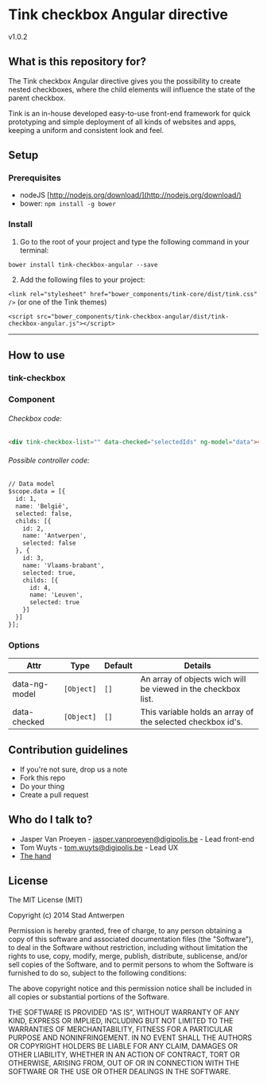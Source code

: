 # Tink checkbox Angular directive

v1.0.2

## What is this repository for?

The Tink checkbox Angular directive gives you the possibility to create nested checkboxes, where the child elements will influence the state of the parent checkbox.

Tink is an in-house developed easy-to-use front-end framework for quick prototyping and simple deployment of all kinds of websites and apps, keeping a uniform and consistent look and feel.

## Setup

### Prerequisites

* nodeJS [http://nodejs.org/download/](http://nodejs.org/download/)
* bower: `npm install -g bower`

### Install

1. Go to the root of your project and type the following command in your terminal:

  `bower install tink-checkbox-angular --save`

2. Add the following files to your project:

  `<link rel="stylesheet" href="bower_components/tink-core/dist/tink.css" />` (or one of the Tink themes)

  `<script src="bower_components/tink-checkbox-angular/dist/tink-checkbox-angular.js"></script>`


----------


## How to use

### tink-checkbox

### Component

###### Checkbox code: ######

```html
<div tink-checkbox-list="" data-checked="selectedIds" ng-model="data"></div>
```

###### Possible controller code: ######

```html
// Data model
$scope.data = [{
  id: 1,
  name: 'België',
  selected: false,
  childs: [{
    id: 2,
    name: 'Antwerpen',
    selected: false
  }, {
    id: 3,
    name: 'Vlaams-brabant',
    selected: true,
    childs: [{
      id: 4,
      name: 'Leuven',
      selected: true
    }]
  }]
}];
```

### Options

Attr | Type | Default | Details
--- | --- | --- | ---
data-ng-model | `[Object]` | `[]` | An array of objects wich will be viewed in the checkbox list.
data-checked | `[Object]` | `[]` |This variable holds an array of the selected checkbox id's.

## Contribution guidelines

* If you're not sure, drop us a note
* Fork this repo
* Do your thing
* Create a pull request

## Who do I talk to?

* Jasper Van Proeyen - jasper.vanproeyen@digipolis.be - Lead front-end
* Tom Wuyts - tom.wuyts@digipolis.be - Lead UX
* [The hand](https://www.youtube.com/watch?v=_O-QqC9yM28)

## License

The MIT License (MIT)

Copyright (c) 2014 Stad Antwerpen

Permission is hereby granted, free of charge, to any person obtaining a copy
of this software and associated documentation files (the "Software"), to deal
in the Software without restriction, including without limitation the rights
to use, copy, modify, merge, publish, distribute, sublicense, and/or sell
copies of the Software, and to permit persons to whom the Software is
furnished to do so, subject to the following conditions:

The above copyright notice and this permission notice shall be included in all
copies or substantial portions of the Software.

THE SOFTWARE IS PROVIDED "AS IS", WITHOUT WARRANTY OF ANY KIND, EXPRESS OR
IMPLIED, INCLUDING BUT NOT LIMITED TO THE WARRANTIES OF MERCHANTABILITY,
FITNESS FOR A PARTICULAR PURPOSE AND NONINFRINGEMENT. IN NO EVENT SHALL THE
AUTHORS OR COPYRIGHT HOLDERS BE LIABLE FOR ANY CLAIM, DAMAGES OR OTHER
LIABILITY, WHETHER IN AN ACTION OF CONTRACT, TORT OR OTHERWISE, ARISING FROM,
OUT OF OR IN CONNECTION WITH THE SOFTWARE OR THE USE OR OTHER DEALINGS IN THE
SOFTWARE.
